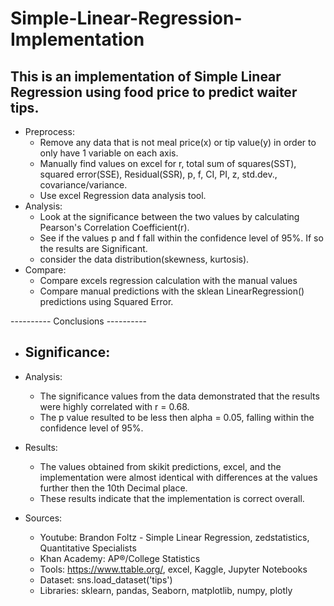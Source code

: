 # Simple-Linear-Regression-Implementation
<h2>This is an implementation of Simple Linear Regression using food price to predict waiter tips.</h2>

- Preprocess:
  - Remove any data that is not meal price(x) or tip value(y) in order to only have 1 variable on each axis.
  - Manually find values on excel for r, total sum of squares(SST), squared error(SSE), Residual(SSR), p, f, CI, PI, z, std.dev., covariance/variance. 
  - Use excel Regression data analysis tool.
- Analysis:
  - Look at the significance between the two values by calculating Pearson's Correlation Coefficient(r).
  - See if the values p and f fall within the confidence level of 95%. If so the results are Significant.
  - consider the data distribution(skewness, kurtosis).
- Compare:
  - Compare excels regression calculation with the manual values
  - Compare manual predictions with the sklean LinearRegression() predictions using Squared Error.
  
---------- Conclusions ----------
- Significance:
  - 

- Analysis:
  - The significance values from the data demonstrated that the results were highly correlated with r = 0.68.
  - The p value resulted to be less then alpha = 0.05, falling within the confidence level of 95%.
  
- Results:
  - The values obtained from skikit predictions, excel, and the implementation were almost identical with differences at the values further then the 10th
    Decimal place.
  - These results indicate that the implementation is correct overall.

- Sources:
  - Youtube: Brandon Foltz - Simple Linear Regression, zedstatistics, Quantitative Specialists
  - Khan Academy: AP®︎/College Statistics
  - Tools: https://www.ttable.org/, excel, Kaggle, Jupyter Notebooks
  - Dataset: sns.load_dataset('tips')
  - Libraries: sklearn, pandas, Seaborn, matplotlib, numpy, plotly
